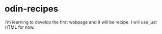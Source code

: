 # odin-recipes

I'm learning to develop the first webpage and it will be recipe. I will use just HTML for now.